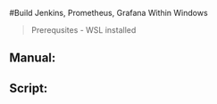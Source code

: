 #Build Jenkins, Prometheus, Grafana Within Windows

> Prerequsites - WSL installed

## Manual: 

## Script:



